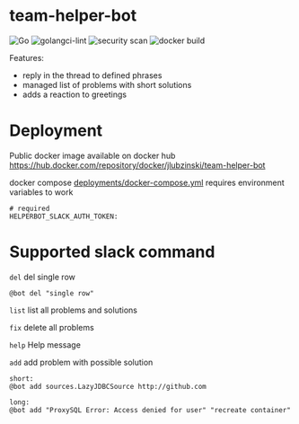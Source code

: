 # team-helper-bot
![Go](https://github.com/jaceklubzinski/team-helper-bot/workflows/Go/badge.svg?branch=master)
![golangci-lint](https://github.com/jaceklubzinski/team-helper-bot/workflows/golangci-lint/badge.svg?branch=master)
![security scan](https://github.com/jaceklubzinski/team-helper-bot/workflows/security%20scan/badge.svg?branch=master)
![docker build](https://github.com/jaceklubzinski/team-helper-bot/workflows/docker%20build/badge.svg?branch=latest)

Features:
- reply in the thread to defined phrases
- managed list of problems with short solutions
- adds a reaction to greetings
# Deployment
Public docker image available on docker hub https://hub.docker.com/repository/docker/jlubzinski/team-helper-bot

docker compose [deployments/docker-compose.yml](deployments/docker-compose.yml) requires environment variables to work
```
# required
HELPERBOT_SLACK_AUTH_TOKEN:
```
# Supported slack command

`del` del single row 
```
@bot del "single row"
```
`list` list all problems and solutions

`fix` delete all problems

`help` Help message

`add` add problem with possible solution
```
short: 
@bot add sources.LazyJDBCSource http://github.com

long: 
@bot add "ProxySQL Error: Access denied for user" "recreate container"
```

